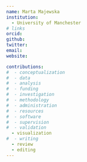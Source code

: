 ```yaml
---
name: Marta Majewska
institution: 
  - University of Manchester
# links
orcid: 
github: 
twitter: 
email: 
website: 

contributions:
#  - ​conceptualization
#  - data
#  - analysis
#  - funding​
#  - ​investigation
#  - ​methodology
#  - administration​
#  - ​resources
#  - ​software
#  - supervision
#  - validation
  - ​visualization
#  - writing
  - review
  - editing
---
```

